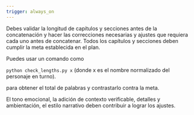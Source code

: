 ```yaml
---
trigger: always_on
---
```


Debes validar la longitud de capítulos y secciones antes de la concatenación y hacer las correcciones necesarias y ajustes que requiera cada uno antes de concatenar. Todos los capítulos y secciones deben cumplir la meta establecida en el plan.

Puedes usar un comando como 

`python check_lengths.py x` (donde x es el nombre normalizado del personaje en turno).

para obtener el total de palabras y contrastarlo contra la meta.

El tono emocional, la adición de contexto verificable, detalles y ambientación, el estilo narrativo deben contribuir a lograr los ajustes.